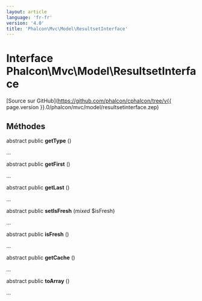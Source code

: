 ```yaml
---
layout: article
language: 'fr-fr'
version: '4.0'
title: 'Phalcon\Mvc\Model\ResultsetInterface'
---
```

# Interface **Phalcon\Mvc\Model\ResultsetInterface**

[Source sur GitHub](https://github.com/phalcon/cphalcon/tree/v{{ page.version }}.0/phalcon/mvc/model/resultsetinterface.zep)

## Méthodes

abstract public **getType** ()

...

abstract public **getFirst** ()

...

abstract public **getLast** ()

...

abstract public **setIsFresh** (*mixed* $isFresh)

...

abstract public **isFresh** ()

...

abstract public **getCache** ()

...

abstract public **toArray** ()

...